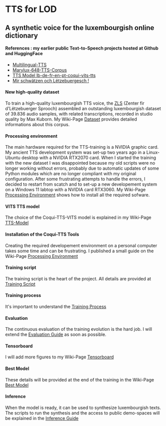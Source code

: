 # TTS for LOD
## A synthetic voice for the luxembourgish online dictionary
#### References : my earlier public Text-to-Speech projects hosted at Github and HuggingFace  
* [Multilingual-TTS](https://github.com/mbarnig/Multilingual-TTS)
* [Marylux-648-TTS-Corpus](https://github.com/mbarnig/Marylux-648-TTS-Corpus)
* [TTS Model lb-de-fr-en-pt-coqui-vits-tts](https://huggingface.co/mbarnig/lb-de-fr-en-pt-coqui-vits-tts)
* [Mir schwätzen och Lëtzebuergesch !](https://huggingface.co/spaces/mbarnig/lb_de_fr_en_pt_COQUI_VITS_TTS)
#### New high-quality dataset
To train a high-quality luxembourgish TTS voice, the [ZLS](https://portal.education.lu/zls) (Zenter fir d'Lëtzebuerger Sprooch) assembled an outstanding luxembourgish dataset of 39.836 audio samples, with related transcriptions, recorded in studio quality by Max Kuborn. My Wiki-Page [Dataset](https://github.com/mbarnig/TTS_for_LOD/wiki/Dataset) provides detailed informations about this corpus.
#### Processing environment
The main hardware required for the TTS-training is a NVIDIA graphic card. My ancient TTS development system was set-up two years ago in a Linux-Ubuntu desktop with a NVIDIA RTX2070 card. When I started the training with the new dataset I was disappointed because my old scripts were no longer working without errors, probably due to automatic updates of some Python modules which are no longer compliant with my original configuration. After some frustrating attempts to handle the errors, I decided to restart from scatch and to set-up a new developement system on a Windows 11 labtop with a NVIDIA card RTX3060. My Wiki-Page [Processing Environment](https://github.com/mbarnig/TTS-for-LOD/wiki/Processing-Environment) shows how to install all the required sofware.
#### VITS TTS model
The choice of the Coqui-TTS-VITS model is explained in my Wiki-Page [TTS-Model](https://github.com/mbarnig/TTS-for-LOD/wiki/TTS-Model)
#### Installation of the Coqui-TTS Tools
Creating the required developement environment on a personal computer takes some time and can be frustrating. I published a small guide on the Wiki-Page [Processing Environment](https://github.com/mbarnig/TTS-for-LOD/wiki/Processing-Environment)
#### Training script
The training script is the heart of the project. All details are provided at [Training Script](https://github.com/mbarnig/TTS-for-LOD/wiki/Training-Script)
#### Training process
It's important to understand the [Training Process](https://github.com/mbarnig/TTS-for-LOD/wiki/Training-Process)
#### Evaluation
The continuous evaluation of the training evolution is the hard job. I will extend the [Evaluation Guide](https://github.com/mbarnig/TTS-for-LOD/wiki/Evaluation) as soon as possible.
#### Tensorboard
I will add more figures to my Wiki-Page [Tensorboard](https://github.com/mbarnig/TTS-for-LOD/wiki/TensorBoard)
#### Best Model
These details will be provided at the end of the training in the Wiki-Page [Best Model](https://github.com/mbarnig/TTS-for-LOD/wiki/Best-Model)
#### Inference
When the model is ready, it can be used to synthesize luxembourgish texts. The scripts to run the synthesis and the access to public demo-spaces will be explained in the [Inference Guide](https://github.com/mbarnig/TTS-for-LOD/wiki/Inference)
